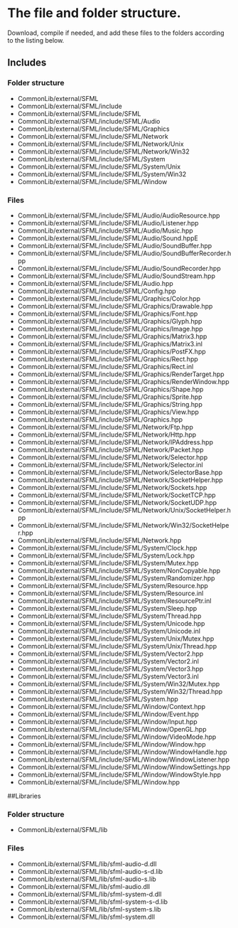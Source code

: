 # The file and folder structure. 
Download, compile if needed, and add these files to the folders according to the listing below.

## Includes
### Folder structure
* CommonLib/external/SFML
* CommonLib/external/SFML/include
* CommonLib/external/SFML/include/SFML
* CommonLib/external/SFML/include/SFML/Audio
* CommonLib/external/SFML/include/SFML/Graphics
* CommonLib/external/SFML/include/SFML/Network
* CommonLib/external/SFML/include/SFML/Network/Unix
* CommonLib/external/SFML/include/SFML/Network/Win32
* CommonLib/external/SFML/include/SFML/System
* CommonLib/external/SFML/include/SFML/System/Unix
* CommonLib/external/SFML/include/SFML/System/Win32
* CommonLib/external/SFML/include/SFML/Window

### Files
* CommonLib/external/SFML/include/SFML/Audio/AudioResource.hpp
* CommonLib/external/SFML/include/SFML/Audio/Listener.hpp
* CommonLib/external/SFML/include/SFML/Audio/Music.hpp
* CommonLib/external/SFML/include/SFML/Audio/Sound.hppE
* CommonLib/external/SFML/include/SFML/Audio/SoundBuffer.hpp
* CommonLib/external/SFML/include/SFML/Audio/SoundBufferRecorder.hpp
* CommonLib/external/SFML/include/SFML/Audio/SoundRecorder.hpp
* CommonLib/external/SFML/include/SFML/Audio/SoundStream.hpp
* CommonLib/external/SFML/include/SFML/Audio.hpp
* CommonLib/external/SFML/include/SFML/Config.hpp
* CommonLib/external/SFML/include/SFML/Graphics/Color.hpp
* CommonLib/external/SFML/include/SFML/Graphics/Drawable.hpp
* CommonLib/external/SFML/include/SFML/Graphics/Font.hpp
* CommonLib/external/SFML/include/SFML/Graphics/Glyph.hpp
* CommonLib/external/SFML/include/SFML/Graphics/Image.hpp
* CommonLib/external/SFML/include/SFML/Graphics/Matrix3.hpp
* CommonLib/external/SFML/include/SFML/Graphics/Matrix3.inl
* CommonLib/external/SFML/include/SFML/Graphics/PostFX.hpp
* CommonLib/external/SFML/include/SFML/Graphics/Rect.hpp
* CommonLib/external/SFML/include/SFML/Graphics/Rect.inl
* CommonLib/external/SFML/include/SFML/Graphics/RenderTarget.hpp
* CommonLib/external/SFML/include/SFML/Graphics/RenderWindow.hpp
* CommonLib/external/SFML/include/SFML/Graphics/Shape.hpp
* CommonLib/external/SFML/include/SFML/Graphics/Sprite.hpp
* CommonLib/external/SFML/include/SFML/Graphics/String.hpp
* CommonLib/external/SFML/include/SFML/Graphics/View.hpp
* CommonLib/external/SFML/include/SFML/Graphics.hpp
* CommonLib/external/SFML/include/SFML/Network/Ftp.hpp
* CommonLib/external/SFML/include/SFML/Network/Http.hpp
* CommonLib/external/SFML/include/SFML/Network/IPAddress.hpp
* CommonLib/external/SFML/include/SFML/Network/Packet.hpp
* CommonLib/external/SFML/include/SFML/Network/Selector.hpp
* CommonLib/external/SFML/include/SFML/Network/Selector.inl
* CommonLib/external/SFML/include/SFML/Network/SelectorBase.hpp
* CommonLib/external/SFML/include/SFML/Network/SocketHelper.hpp
* CommonLib/external/SFML/include/SFML/Network/Sockets.hpp
* CommonLib/external/SFML/include/SFML/Network/SocketTCP.hpp
* CommonLib/external/SFML/include/SFML/Network/SocketUDP.hpp
* CommonLib/external/SFML/include/SFML/Network/Unix/SocketHelper.hpp
* CommonLib/external/SFML/include/SFML/Network/Win32/SocketHelper.hpp
* CommonLib/external/SFML/include/SFML/Network.hpp
* CommonLib/external/SFML/include/SFML/System/Clock.hpp
* CommonLib/external/SFML/include/SFML/System/Lock.hpp
* CommonLib/external/SFML/include/SFML/System/Mutex.hpp
* CommonLib/external/SFML/include/SFML/System/NonCopyable.hpp
* CommonLib/external/SFML/include/SFML/System/Randomizer.hpp
* CommonLib/external/SFML/include/SFML/System/Resource.hpp
* CommonLib/external/SFML/include/SFML/System/Resource.inl
* CommonLib/external/SFML/include/SFML/System/ResourcePtr.inl
* CommonLib/external/SFML/include/SFML/System/Sleep.hpp
* CommonLib/external/SFML/include/SFML/System/Thread.hpp
* CommonLib/external/SFML/include/SFML/System/Unicode.hpp
* CommonLib/external/SFML/include/SFML/System/Unicode.inl
* CommonLib/external/SFML/include/SFML/System/Unix/Mutex.hpp
* CommonLib/external/SFML/include/SFML/System/Unix/Thread.hpp
* CommonLib/external/SFML/include/SFML/System/Vector2.hpp
* CommonLib/external/SFML/include/SFML/System/Vector2.inl
* CommonLib/external/SFML/include/SFML/System/Vector3.hpp
* CommonLib/external/SFML/include/SFML/System/Vector3.inl
* CommonLib/external/SFML/include/SFML/System/Win32/Mutex.hpp
* CommonLib/external/SFML/include/SFML/System/Win32/Thread.hpp
* CommonLib/external/SFML/include/SFML/System.hpp
* CommonLib/external/SFML/include/SFML/Window/Context.hpp
* CommonLib/external/SFML/include/SFML/Window/Event.hpp
* CommonLib/external/SFML/include/SFML/Window/Input.hpp
* CommonLib/external/SFML/include/SFML/Window/OpenGL.hpp
* CommonLib/external/SFML/include/SFML/Window/VideoMode.hpp
* CommonLib/external/SFML/include/SFML/Window/Window.hpp
* CommonLib/external/SFML/include/SFML/Window/WindowHandle.hpp
* CommonLib/external/SFML/include/SFML/Window/WindowListener.hpp
* CommonLib/external/SFML/include/SFML/Window/WindowSettings.hpp
* CommonLib/external/SFML/include/SFML/Window/WindowStyle.hpp
* CommonLib/external/SFML/include/SFML/Window.hpp

##Libraries
### Folder structure
* CommonLib/external/SFML/lib

### Files
* CommonLib/external/SFML/lib/sfml-audio-d.dll
* CommonLib/external/SFML/lib/sfml-audio-s-d.lib
* CommonLib/external/SFML/lib/sfml-audio-s.lib
* CommonLib/external/SFML/lib/sfml-audio.dll
* CommonLib/external/SFML/lib/sfml-system-d.dll
* CommonLib/external/SFML/lib/sfml-system-s-d.lib
* CommonLib/external/SFML/lib/sfml-system-s.lib
* CommonLib/external/SFML/lib/sfml-system.dll
